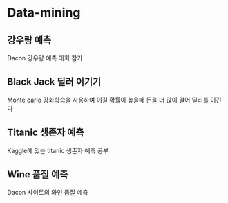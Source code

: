 # Data-mining

## 강우량 예측
Dacon 강우량 예측 대회 참가




## Black Jack 딜러 이기기
Monte carlo 강화학습을 사용하여 이길 확률이 높을때 돈을 더 많이 걸어 딜러를 이긴다




## Titanic 생존자 예측
Kaggle에 있는 titanic 생존자 예측 공부





## Wine 품질 예측
Dacon 사이트의 와인 품질 예측
